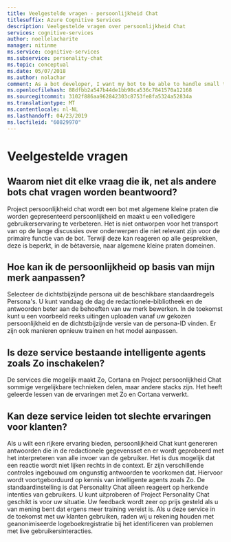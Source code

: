 ```yaml
---
title: Veelgestelde vragen - persoonlijkheid Chat
titlesuffix: Azure Cognitive Services
description: Veelgestelde vragen over persoonlijkheid Chat
services: cognitive-services
author: noellelacharite
manager: nitinme
ms.service: cognitive-services
ms.subservice: personality-chat
ms.topic: conceptual
ms.date: 05/07/2018
ms.author: nolachar
comment: As a bot developer, I want my bot to be able to handle small talk in a consistent tone so that my bot appears more complete and conversational.
ms.openlocfilehash: 88dfbb2a547b44de1bb98ca536c7841570a12168
ms.sourcegitcommit: 3102f886aa962842303c8753fe8fa5324a52834a
ms.translationtype: MT
ms.contentlocale: nl-NL
ms.lasthandoff: 04/23/2019
ms.locfileid: "60829970"
---
```

# <a name="frequently-asked-questions"></a>Veelgestelde vragen

## <a name="why-doesnt-this-answer-every-question-i-ask-it-like-other-chat-bots"></a>Waarom niet dit elke vraag die ik, net als andere bots chat vragen worden beantwoord?

Project persoonlijkheid chat wordt een bot met algemene kleine praten die worden gepresenteerd persoonlijkheid en maakt u een volledigere gebruikerservaring te verbeteren. Het is niet ontworpen voor het transport van op de lange discussies over onderwerpen die niet relevant zijn voor de primaire functie van de bot. Terwijl deze kan reageren op alle gesprekken, deze is beperkt, in de bètaversie, naar algemene kleine praten domeinen.

## <a name="how-can-i-customize-the-personality-to-suit-my-brand"></a>Hoe kan ik de persoonlijkheid op basis van mijn merk aanpassen?

Selecteer de dichtstbijzijnde persona uit de beschikbare standaardregels Persona's. U kunt vandaag de dag de redactionele-bibliotheek en de antwoorden beter aan de behoeften van uw merk bewerken. In de toekomst kunt u een voorbeeld reeks uitingen uploaden vanaf uw gekozen persoonlijkheid en de dichtstbijzijnde versie van de persona-ID vinden. Er zijn ook manieren opnieuw trainen en het model aanpassen.

## <a name="is-this-service-powering-existing-intelligent-agents-such-aszo"></a>Is deze service bestaande intelligente agents zoals Zo inschakelen?

De services die mogelijk maakt Zo, Cortana en Project persoonlijkheid Chat sommige vergelijkbare technieken delen, maar andere stacks zijn. Het heeft geleerde lessen van de ervaringen met Zo en Cortana verwerkt.

## <a name="can-this-service-lead-to-bad-customer-experiences"></a>Kan deze service leiden tot slechte ervaringen voor klanten?

Als u wilt een rijkere ervaring bieden, persoonlijkheid Chat kunt genereren antwoorden die in de redactionele gegevensset en er wordt geprobeerd met het interpreteren van alle invoer van de gebruiker. Het is dus mogelijk dat een reactie wordt niet lijken rechts in de context. Er zijn verschillende controles ingebouwd om ongunstig antwoorden te voorkomen dat. Hiervoor wordt voortgeborduurd op kennis van intelligente agents zoals Zo. De standaardinstelling is dat Personality Chat alleen reageert op herkende intenties van gebruikers. U kunt uitproberen of Project Personality Chat geschikt is voor uw situatie. Uw feedback wordt zeer op prijs gesteld als u van mening bent dat ergens meer training vereist is. Als u deze service in de toekomst met uw klanten gebruiken, raden wij u rekening houden met geanonimiseerde logeboekregistratie bij het identificeren van problemen met live gebruikersinteracties.
